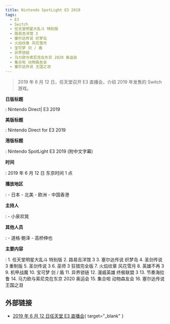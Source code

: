 ```yaml
---
title: Nintendo SpotLight E3 2019
tags:
  - E3
  - Switch
  - 任天堂明星大乱斗 特别版
  - 路易吉洋馆 3
  - 塞尔达传说 织梦岛
  - 火焰纹章 风花雪月
  - 宝可梦 剑 / 盾
  - 异界锁链
  - 马力欧与索尼克在东京 2020 奥运会
  - 集合啦 动物森友会
  - 塞尔达传说 王国之泪
---
```


> 2019 年 6 月 12 日，任天堂召开 E3 直播会，介绍 2019 年发售的 Switch 游戏。

**日版标题**

:   Nintendo Direct| E3 2019

**美版标题**

:   Nintendo Direct for E3 2019

**港版标题**

:   Nintendo SpotLight E3 2019 (附中文字幕)

**时间**

:   2019 年 6 月 12 日 东京时间 1 点

**播放地区**

:   - 日本
    - 北美
    - 欧洲
    - 中国香港

**主持人**

:   - 小泉欢晃

**其他人员**

:   - 道格·鲍泽
    - 高桥伸也

**主要内容**

:   1. 任天堂明星大乱斗 特别版
    2. 路易吉洋馆 3
    3. 塞尔达传说 织梦岛
    4. 圣剑传说 3 重制版
    5. 圣剑传说 3
    6. 巫师 3 狂猎完全版
    7. 火焰纹章 风花雪月
    8. 英雄不再 3
    9. 机甲战魔
    10. 宝可梦 剑 / 盾
    11. 异界锁链
    12. 漫威英雄 终极联盟 3
    13. 节奏海拉鲁
    14. 马力欧与索尼克在东京 2020 奥运会
    15. 集合啦 动物森友会
    16. 塞尔达传说 王国之泪

## 外部链接

- [2019 年 6 月 12 日任天堂 E3 直播会](https://www.bilibili.com/video/BV1z7411p7vS/){ target="_blank" }
